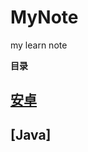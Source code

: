 # MyNote
my learn note


**目录** 

## [安卓](https://github.com/AndBird/MyNote/blob/master/android/android_content.md)
## [Java]

